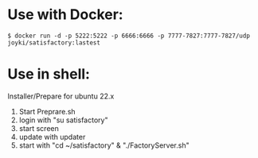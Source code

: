 # Use with Docker:
~~~~~
$ docker run -d -p 5222:5222 -p 6666:6666 -p 7777-7827:7777-7827/udp joyki/satisfactory:lastest
~~~~~

# Use in shell:

Installer/Prepare for ubuntu 22.x
1) Start Preprare.sh
2) login with "su satisfactory"
3) start screen
4) update with updater
5) start with "cd ~/satisfactory" & "./FactoryServer.sh"
